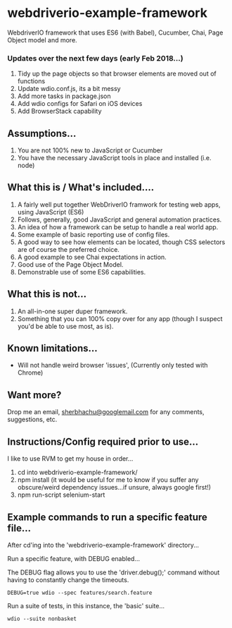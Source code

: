 # webdriverio-example-framework
WebdriverIO framework that uses ES6 (with Babel), Cucumber, Chai, Page Object model and more.

### Updates over the next few days (early Feb 2018...)

1. Tidy up the page objects so that browser elements are moved out of functions
2. Update wdio.conf.js, its a bit messy
3. Add more tasks in package.json
4. Add wdio configs for Safari on iOS devices
5. Add BrowserStack capability

## Assumptions...

 1. You are not 100% new to JavaScript or Cucumber
 2. You have the necessary JavaScript tools in place and installed (i.e. node)

## What this is / What's included....

 1. A fairly well put together WebDriverIO framwork for testing web apps, using JavaScript (ES6)
 2. Follows, generally, good JavaScript and general automation practices.
 3. An idea of how a framework can be setup to handle a real world app.
 4. Some example of basic reporting use of config files.
 5. A good way to see how elements can be located, though CSS selectors are of course the preferred choice.
 6. A good example to see Chai expectations in action.
 7. Good use of the Page Object Model.
 8. Demonstrable use of some ES6 capabilities.

## What this is not...

1. An all-in-one super duper framework.
2. Something that you can 100% copy over for any app (though I suspect you'd be able to use most, as is).

## Known limitations...

 - Will not handle weird browser 'issues', (Currently only tested with Chrome)

## Want more?

Drop me an email, sherbhachu@googlemail.com for any comments, suggestions, etc.

## Instructions/Config required prior to use...

I like to use RVM to get my house in order...

1. cd into webdriverio-example-framework/
2. npm install (it would be useful for me to know if you suffer any obscure/weird dependency issues...if unsure, always google first!)
3. npm run-script selenium-start

## Example commands to run a specific feature file...

After cd'ing into the 'webdriverio-example-framework' directory...

Run a specific feature, with DEBUG enabled...

The DEBUG flag allows you to use the 'driver.debug();' command without having to constantly
change the timeouts.
```
DEBUG=true wdio --spec features/search.feature
```

Run a suite of tests, in this instance, the 'basic' suite...
```
wdio --suite nonbasket

```